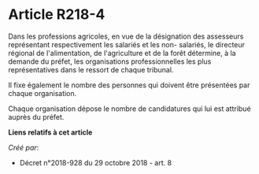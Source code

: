 # Article R218-4

Dans les professions agricoles, en vue de la désignation des assesseurs représentant respectivement les salariés et les non-
salariés, le directeur régional de l'alimentation, de l'agriculture et de la forêt détermine, à la demande du préfet, les
organisations professionnelles les plus représentatives dans le ressort de chaque tribunal.

Il fixe également le nombre des personnes qui doivent être présentées par chaque organisation.

Chaque organisation dépose le nombre de candidatures qui lui est attribué auprès du préfet.

**Liens relatifs à cet article**

_Créé par_:

  - Décret n°2018-928 du 29 octobre 2018 - art. 8
